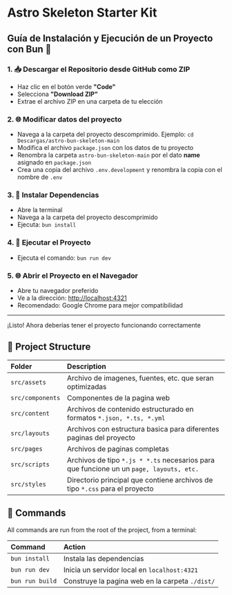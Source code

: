 # Astro Skeleton Starter Kit

## Guía de Instalación y Ejecución de un Proyecto con Bun 🚀

### 1. 📥 Descargar el Repositorio desde GitHub como ZIP

- Haz clic en el botón verde **"Code"**
- Selecciona **"Download ZIP"**
- Extrae el archivo ZIP en una carpeta de tu elección

### 2. 🌐 Modificar datos del proyecto

- Navega a la carpeta del proyecto descomprimido. Ejemplo: `cd Descargas/astro-bun-skeleton-main`
- Modifica el archivo `package.json` con los datos de tu proyecto
- Renombra la carpeta `astro-bun-skeleton-main` por el dato **name** asignado en `package.json` 
- Crea una copia del archivo `.env.development` y renombra la copia con el nombre de `.env`

### 3. 🧰 Instalar Dependencias

- Abre la terminal
- Navega a la carpeta del proyecto descomprimido
- Ejecuta: `bun install`

### 4. 🚀 Ejecutar el Proyecto

- Ejecuta el comando: `bun run dev`

### 5. 🌐 Abrir el Proyecto en el Navegador

- Abre tu navegador preferido
- Ve a la dirección: <a href="http://localhost:4321" target="_blank">http://localhost:4321</a>
- Recomendado: Google Chrome para mejor compatibilidad

---

¡Listo! Ahora deberías tener el proyecto funcionando correctamente

## 🚀 Project Structure

| Folder                   | Description                                           |
| :------------------------ | :----------------------------------------------- |
| `src/assets`             | Archivo de imagenes, fuentes, etc. que seran optimizadas|
| `src/components`             | Componentes de la pagina web |
| `src/content`           | Archivos de contenido estructurado en formatos `*.json, *.ts, *.yml`          |
| `src/layouts`         | Archivos con estructura basica para diferentes paginas del proyecto |
| `src/pages`         | Archivos de paginas completas |
| `src/scripts`         | Archivos de tipo `*.js * *.ts` necesarios para que funcione un un `page, layouts, etc.`|
| `src/styles`         | Directorio principal que contiene archivos de tipo `*.css` para el proyecto |


## 🧞 Commands

All commands are run from the root of the project, from a terminal:

| Command                   | Action                                           |
| :------------------------ | :----------------------------------------------- |
| `bun install`             | Instala las dependencias|
| `bun run dev`             | Inicia un servidor local en `localhost:4321`      |
| `bun run build`           | Construye la pagina web en la carpeta `./dist/`|
